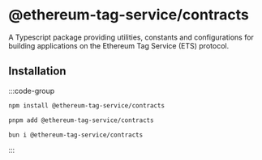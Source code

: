# @ethereum-tag-service/contracts

A Typescript package providing utilities, constants and configurations for building applications on the Ethereum Tag Service (ETS) protocol.

## Installation

  :::code-group

  ```bash [npm]
  npm install @ethereum-tag-service/contracts
  ```

  ```bash [pnpm]
  pnpm add @ethereum-tag-service/contracts
  ```

  ```bash [bun]
  bun i @ethereum-tag-service/contracts
  ```

  :::
